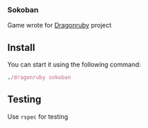 ### Sokoban

Game wrote for [Dragonruby](https://dragonruby.org/) project

## Install
You can start it using the following command:
```ruby
./dragonruby sokoban
```

## Testing
Use `rspec` for testing
